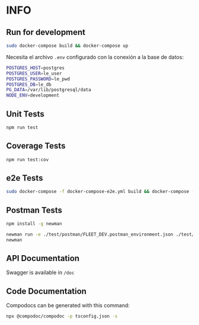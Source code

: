 # INFO

## Run for development

```bash
sudo docker-compose build && docker-compose up
```

Necesita el archivo `.env` configurado con la conexión a la base de datos:

```bash
POSTGRES_HOST=postgres
POSTGRES_USER=le_user
POSTGRES_PASSWORD=le_pwd
POSTGRES_DB=le_db
PG_DATA=/var/lib/postgresql/data
NODE_ENV=development
```

## Unit Tests

```bash
npm run test
```

## Coverage Tests

```bash
npm run test:cov
```

## e2e Tests

```bash
sudo docker-compose -f docker-compose-e2e.yml build && docker-compose -f docker-compose-e2e.yml up
```

## Postman Tests

```bash
npm install -g newman
```

```bash
newman run -e ./test/postman/FLEET_DEV.postman_environment.json ./test/postman/fleetomatic.postman_collection.json
newman
```

## API Documentation
Swagger is available in `/doc`

## Code Documentation
Compodocs can be generated with this command:

```bash
npx @compodoc/compodoc -p tsconfig.json -s
```
